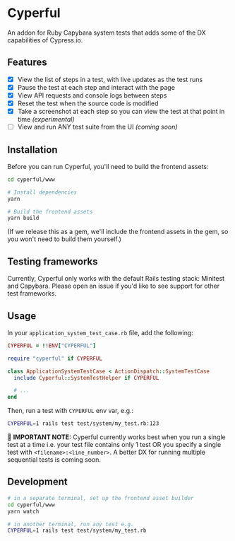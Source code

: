 # Cyperful

An addon for Ruby Capybara system tests that adds some of the DX capabilities of Cypress.io.

## Features

- [x] View the list of steps in a test, with live updates as the test runs
- [x] Pause the test at each step and interact with the page
- [x] View API requests and console logs between steps
- [x] Reset the test when the source code is modified
- [x] Take a screenshot at each step so you can view the test at that point in time _(experimental)_
- [ ] View and run ANY test suite from the UI _(coming soon)_

## Installation

Before you can run Cyperful, you'll need to build the frontend assets:

```bash
cd cyperful/www

# Install dependencies
yarn

# Build the frontend assets
yarn build
```

(If we release this as a gem, we'll include the frontend assets in the gem, so you won't need to build them yourself.)

## Testing frameworks

Currently, Cyperful only works with the default Rails testing stack: Minitest and Capybara. Please open an issue if you'd like to see support for other test frameworks.

## Usage

In your `application_system_test_case.rb` file, add the following:

```ruby
CYPERFUL = !!ENV["CYPERFUL"]

require "cyperful" if CYPERFUL

class ApplicationSystemTestCase < ActionDispatch::SystemTestCase
  include Cyperful::SystemTestHelper if CYPERFUL

  # ...
end
```

Then, run a test with `CYPERFUL` env var, e.g.:

```bash
CYPERFUL=1 rails test test/system/my_test.rb:123
```

🚨 **IMPORTANT NOTE:**
Cyperful currently works best when you run a single test at a time i.e. your test file contains only 1 test OR you specify a single test with `<filename>:<line_number>`. A better DX for running multiple sequential tests is coming soon.

## Development

```bash
# in a separate terminal, set up the frontend asset builder
cd cyperful/www
yarn watch

# in another terminal, run any test e.g.
CYPERFUL=1 rails test test/system/my_test.rb
```
